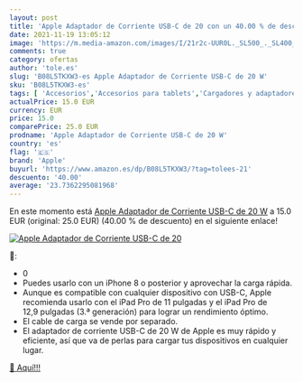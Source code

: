 ```yaml
---
layout: post
title: 'Apple Adaptador de Corriente USB-C de 20 con un 40.00 % de descuento'
date: 2021-11-19 13:05:12
image: 'https://m.media-amazon.com/images/I/21r2c-UUR0L._SL500_._SL400_.jpg'
comments: true
category: ofertas
author: 'tole.es'
slug: 'B08L5TKXW3-es Apple Adaptador de Corriente USB-C de 20 W'
sku: 'B08L5TKXW3-es'
tags: [ 'Accesorios','Accesorios para tablets','Cargadores y adaptadores para tablets','Informática','apple', ]
actualPrice: 15.0 EUR
currency: EUR
price: 15.0
comparePrice: 25.0 EUR
prodname: 'Apple Adaptador de Corriente USB-C de 20 W'
country: 'es'
flag: '🇪🇸'
brand: 'Apple'
buyurl: 'https://www.amazon.es/dp/B08L5TKXW3/?tag=tolees-21'
descuento: '40.00'
average: '23.7362295081968'
---
```


En este momento está [Apple Adaptador de Corriente USB-C de 20 W](https://www.amazon.es/dp/B08L5TKXW3/?tag=tolees-21) a 15.0 EUR (original: 25.0 EUR) (40.00 %  de descuento) en el siguiente enlace!

[![Apple Adaptador de Corriente USB-C de 20](https://m.media-amazon.com/images/I/21r2c-UUR0L._SL500_._SL400_.jpg)](https://www.amazon.es/dp/B08L5TKXW3/?tag=tolees-21)

🔎:

- 0
- Puedes usarlo con un iPhone 8 o posterior y aprovechar la carga rápida.
- Aunque es compatible con cualquier dispositivo con USB-C, Apple recomienda usarlo con el iPad Pro de 11 pulgadas y el iPad Pro de 12,9 pulgadas (3.ª generación) para lograr un rendimiento óptimo.
- El cable de carga se vende por separado.
- El adaptador de corriente USB-C de 20 W de Apple es muy rápido y eficiente, así que va de perlas para cargar tus dispositivos en cualquier lugar.

[🛒 Aquí!!!](https://www.amazon.es/dp/B08L5TKXW3/?tag=tolees-21)
